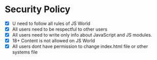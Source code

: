 # Security Policy

- [x] U need to follow all rules of JS World
- [x] All users need to be respectful to other users
- [x] All users need to write only info about JavaScript and JS modules.
- [x] 18+ Content is not allowed on JS World
- [x] All users dont have permission to change index.html file or other systems file
